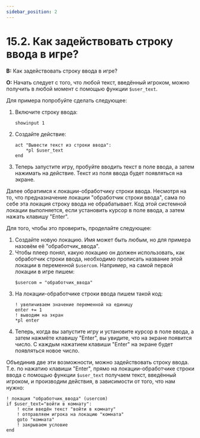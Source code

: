 ```yaml
---
sidebar_position: 2
---
```


# 15.2. Как задействовать строку ввода в игре?
<!-- [:faq_15_02] -->
**В:** Как задействовать строку ввода в игре?

**О:**
Начать следует с того, что любой текст, введённый игроком, можно получить в любой момент с помощью функции `$user_text`.

Для примера попробуйте сделать следующее:

1. Включите строку ввода:
    ```qsp
    showinput 1
    ```
2. Создайте действие:
    ```qsp
    act "Вывести текст из строки ввода":
        *pl $user_text
    end
    ```
3. Теперь запустите игру, пробуйте вводить текст в поле ввода, а затем нажимать на действие. Текст из поля ввода будет появляться на экране.

Далее обратимся к локации-обработчику строки ввода. Несмотря на то, что предназначение локации "обработчик строки ввода", сама по себе эта локация строку ввода не обрабатывает. Код этой системной локации выполняется, если установить курсор в поле ввода, а затем нажать клавишу "Enter".

Для того, чтобы это проверить, проделайте следующее:

1. Создайте новую локацию. Имя может быть любым, но для примера назовём её "обработчик_ввода".
2. Чтобы плеер понял, какую локацию он должен использовать, как обработчик строки ввода, необходимо прописать название этой локации в переменной `$usercom`. Например, на самой первой локации в игре пишем:
    ```qsp
    $usercom = "обработчик_ввода"
    ```
3. На локации-обработчике строки ввода пишем такой код:
    ```qsp
    ! увеличиваем значение переменной на единицу
    enter += 1
    ! выводим на экран
    *pl enter
    ```
4. Теперь, когда вы запустите игру и установите курсор в поле ввода, а затем нажмёте клавишу "Enter", вы увидите, что на экране появится число. С каждым нажатием клавиши "Enter" на экране будет появляться новое число.

Объединив две эти возможности, можно задействовать строку ввода. Т.е. по нажатию клавиши "Enter", прямо на локации-обработчике строки ввода с помощью функции `$user_text` получаем текст, введённый игроком, и производим действия, в зависимости от того, что нам нужно:

```qsp
! локация "обработчик_ввода" (usercom)
if $user_text="войти в комнату":
    ! если введён текст "войти в комнату"
    ! отправляем игрока на локацию "комната"
    goto "комната"
    ! закрываем условие
end
```
